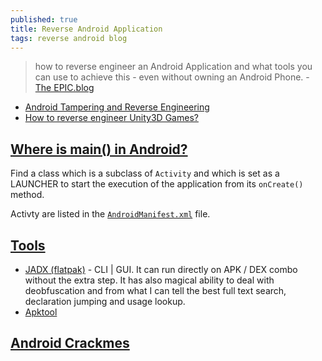 ```yaml
---
published: true
title: Reverse Android Application
tags: reverse android blog
---
```

> how to reverse engineer an Android Application and what tools you can use to achieve this - even without owning an Android Phone. - [ The EPIC.blog](https://epic.blog/reverse-engineering/2020/07/27/reverse-engineering-android-app.html)

- [Android Tampering and Reverse Engineering](https://github.com/OWASP/owasp-mastg/blob/master/Document/0x05c-Reverse-Engineering-and-Tampering.md)
- [How to reverse engineer Unity3D Games?](https://medium.com/game-tech-tutorial/how-to-reverse-engineer-unity3d-games-67648f9329da)

## [Where is main() in Android?](https://stackoverflow.com/questions/9293329/where-is-main-in-android)
Find a class which is a subclass of `Activity` and which is set as a LAUNCHER to start the execution of the application from its `onCreate()` method.

Activty are listed in the [`AndroidManifest.xml`](https://developer.android.com/studio/debug/apk-analyzer) file.

## [Tools](https://epic.blog/reverse-engineering/2020/07/27/reverse-engineering-android-app.html)
- [JADX (flatpak)](https://github.com/skylot/jadx) - CLI | GUI. It can run directly on APK / DEX combo without the extra step. It has also magical ability to deal with deobfuscation and from what I can tell the best full text search, declaration jumping and usage lookup.
- [Apktool]()

## [Android Crackmes](https://github.com/OWASP/owasp-mastg/blob/master/Document/0x08b-Reference-Apps.md#android-crackmes)
